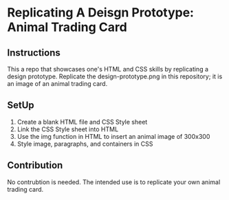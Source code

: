 # Replicating A Deisgn Prototype: Animal Trading Card
## Instructions
This a repo that showcases one's HTML and CSS skills by replicating a design prototype. Replicate the design-prototype.png in this repository; it is an image of an animal trading card. 
##
## SetUp
1. Create a blank HTML file and CSS Style sheet
2. Link the CSS Style sheet into HTML
3. Use the img function in HTML to insert an animal image of 300x300
4. Style image, paragraphs, and containers in CSS
## Contribution
No contrubtion is needed. The intended use is to replicate your own animal trading card. 
